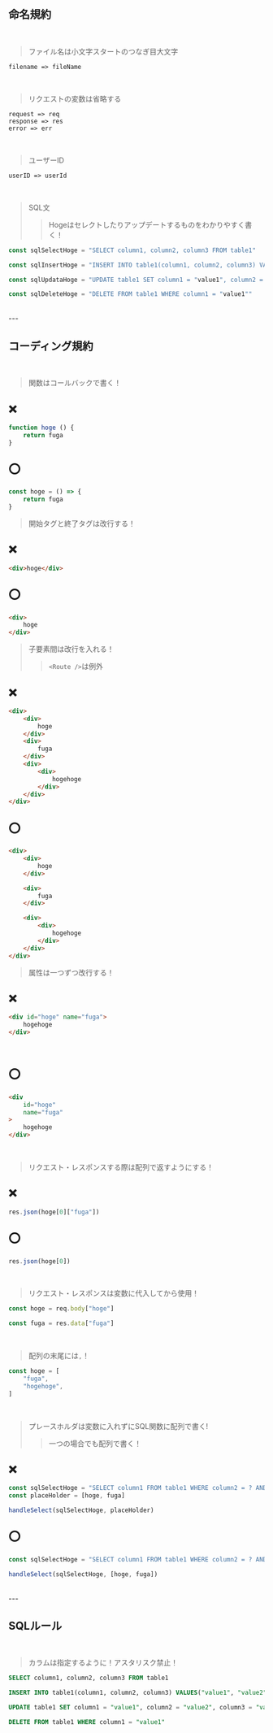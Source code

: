 ## 命名規約

<br>

> ファイル名は小文字スタートのつなぎ目大文字
```
filename => fileName
```

<br>

> リクエストの変数は省略する
```
request => req
response => res
error => err
```

<br>

> ユーザーID
```
userID => userId
```

<br>

> SQL文
>> Hogeはセレクトしたりアップデートするものをわかりやすく書く！
```js
const sqlSelectHoge = "SELECT column1, column2, column3 FROM table1"

const sqlInsertHoge = "INSERT INTO table1(column1, column2, column3) VALUES("value1", "value2", "value3")"

const sqlUpdataHoge = "UPDATE table1 SET column1 = "value1", column2 = "value2", column3 = "value3""

const sqlDeleteHoge = "DELETE FROM table1 WHERE column1 = "value1""
```

<br>
---

## コーディング規約

<br>

> 関数はコールバックで書く！

## ❌
```js
function hoge () {
    return fuga
}
```

## ⭕
```js
const hoge = () => {
    return fuga
}
```

> 開始タグと終了タグは改行する！

## ❌
```html
<div>hoge</div>
```

## ⭕
```html
<div>
    hoge
</div>
```

> 子要素間は改行を入れる！
>> `<Route />`は例外

## ❌
```html
<div>
    <div>
        hoge
    </div>
    <div>
        fuga
    </div>
    <div>
        <div>
            hogehoge
        </div>
    </div>
</div>
```

## ⭕
```html
<div>
    <div>
        hoge
    </div>

    <div>
        fuga
    </div>

    <div>
        <div>
            hogehoge
        </div>
    </div>
</div>
```

> 属性は一つずつ改行する！

## ❌
```html
<div id="hoge" name="fuga">
    hogehoge
</div>
```

<br>

## ⭕
```html
<div
    id="hoge"
    name="fuga"
>
    hogehoge
</div>
```

<br>

> リクエスト・レスポンスする際は配列で返すようにする！

## ❌
```js
res.json(hoge[0]["fuga"])
```

## ⭕
```js
res.json(hoge[0])
```

<br>

> リクエスト・レスポンスは変数に代入してから使用！

```js
const hoge = req.body["hoge"]

const fuga = res.data["fuga"]
```

<br>

> 配列の末尾には`,`！

```js
const hoge = [
    "fuga",
    "hogehoge",
]
```

<br>

> プレースホルダは変数に入れずにSQL関数に配列で書く!
>> 一つの場合でも配列で書く！

## ❌
```js
const sqlSelectHoge = "SELECT column1 FROM table1 WHERE column2 = ? AND column3 = ?"
const placeHolder = [hoge, fuga]

handleSelect(sqlSelectHoge, placeHolder)
```

## ⭕
```js
const sqlSelectHoge = "SELECT column1 FROM table1 WHERE column2 = ? AND column3 = ?"

handleSelect(sqlSelectHoge, [hoge, fuga])
```

<br>
---

## SQLルール

<br>

> カラムは指定するように！アスタリスク禁止！
```sql
SELECT column1, column2, column3 FROM table1

INSERT INTO table1(column1, column2, column3) VALUES("value1", "value2", "value3")

UPDATE table1 SET column1 = "value1", column2 = "value2", column3 = "value3"

DELETE FROM table1 WHERE column1 = "value1"
```